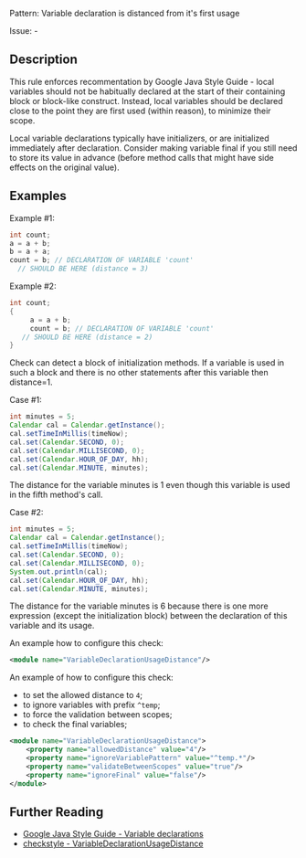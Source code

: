 Pattern: Variable declaration is distanced from it's first usage

Issue: -

## Description

This rule enforces recommentation by Google Java Style Guide - local variables should not be habitually declared at the start of their containing block or block-like construct. Instead, local variables should be declared close to the point they are first used (within reason), to minimize their scope.

Local variable declarations typically have initializers, or are initialized immediately after declaration. Consider making variable final if you still need to store its value in advance (before method calls that might have side effects on the original value).

## Examples

Example #1: 


```java
int count;
a = a + b;
b = a + a;
count = b; // DECLARATION OF VARIABLE 'count'
  // SHOULD BE HERE (distance = 3)
```
        

Example #2: 


```java
int count;
{
     a = a + b;
     count = b; // DECLARATION OF VARIABLE 'count'
   // SHOULD BE HERE (distance = 2)
}
```
        

Check can detect a block of initialization methods. If a variable is used in such a block and there is no other statements after this variable then distance=1. 

Case #1: 


```java
int minutes = 5;
Calendar cal = Calendar.getInstance();
cal.setTimeInMillis(timeNow);
cal.set(Calendar.SECOND, 0);
cal.set(Calendar.MILLISECOND, 0);
cal.set(Calendar.HOUR_OF_DAY, hh);
cal.set(Calendar.MINUTE, minutes);
```
        

The distance for the variable minutes is 1 even though this variable is used in the fifth method's call. 

Case #2: 


```java
int minutes = 5;
Calendar cal = Calendar.getInstance();
cal.setTimeInMillis(timeNow);
cal.set(Calendar.SECOND, 0);
cal.set(Calendar.MILLISECOND, 0);
System.out.println(cal);
cal.set(Calendar.HOUR_OF_DAY, hh);
cal.set(Calendar.MINUTE, minutes);
```


The distance for the variable minutes is 6 because there is one more expression (except the initialization block) between the declaration of this variable and its usage. 

An example how to configure this check: 


```xml
<module name="VariableDeclarationUsageDistance"/>
```


An example of how to configure this check: 
- to set the allowed distance to `4`; 
- to ignore variables with prefix `^temp`;
- to force the validation between scopes; 
- to check the final variables; 

```xml
<module name="VariableDeclarationUsageDistance">
    <property name="allowedDistance" value="4"/>
    <property name="ignoreVariablePattern" value="^temp.*"/>
    <property name="validateBetweenScopes" value="true"/>
    <property name="ignoreFinal" value="false"/>
</module>
```

## Further Reading

* [Google Java Style Guide - Variable declarations](https://google.github.io/styleguide/javaguide.html#s4.8.2-variable-declarations)
* [checkstyle - VariableDeclarationUsageDistance](http://checkstyle.sourceforge.net/config_coding.html#VariableDeclarationUsageDistance)
